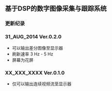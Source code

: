 ## 基于DSP的数字图像采集与跟踪系统

### 更新纪录

### 31_AUG_2014 Ver.0.2.0

 - 可以输出差分图像至显示器
 - 刷新速率 3 Hz - 5 Hz
 - 屏幕为花屏

### XX_XXX_XXXX Ver.0.1.0

 - 仅可以输出连续视频流至显示器
